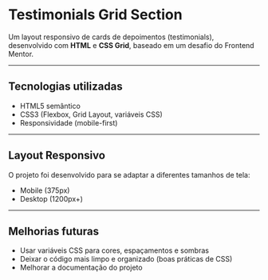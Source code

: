 # Testimonials Grid Section

Um layout responsivo de cards de depoimentos (testimonials), desenvolvido com **HTML** e **CSS Grid**, baseado em um desafio do Frontend Mentor.

---

##  Tecnologias utilizadas
- HTML5 semântico
- CSS3 (Flexbox, Grid Layout, variáveis CSS)
- Responsividade (mobile-first)

---

## Layout Responsivo
O projeto foi desenvolvido para se adaptar a diferentes tamanhos de tela:

- Mobile (375px)
- Desktop (1200px+)

---

##  Melhorias futuras
- Usar variáveis CSS para cores, espaçamentos e sombras
- Deixar o código mais limpo e organizado (boas práticas de CSS)
- Melhorar a documentação do projeto


